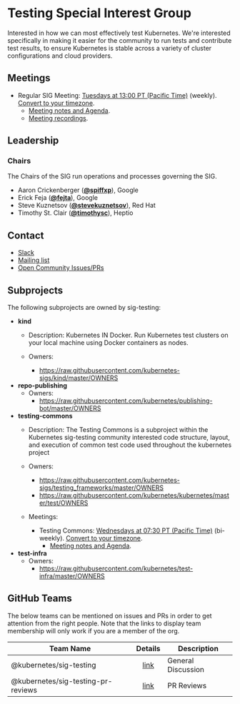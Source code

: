 <!---
This is an autogenerated file!

Please do not edit this file directly, but instead make changes to the
sigs.yaml file in the project root.

To understand how this file is generated, see https://git.k8s.io/community/generator/README.md
--->
# Testing Special Interest Group

Interested in how we can most effectively test Kubernetes. We're interested specifically in making it easier for the community to run tests and contribute test results, to ensure Kubernetes is stable across a variety of cluster configurations and cloud providers.

## Meetings
* Regular SIG Meeting: [Tuesdays at 13:00 PT (Pacific Time)](https://docs.google.com/document/d/1FQx0BPlkkl1Bn0c9ocVBxYIKojpmrS1CFP5h0DI68AE/edit) (weekly). [Convert to your timezone](http://www.thetimezoneconverter.com/?t=13:00&tz=PT%20%28Pacific%20Time%29).
  * [Meeting notes and Agenda](https://bit.ly/k8s-sig-testing-notes).
  * [Meeting recordings](https://bit.ly/k8s-sig-testing-videos).

## Leadership

### Chairs
The Chairs of the SIG run operations and processes governing the SIG.

* Aaron Crickenberger (**[@spiffxp](https://github.com/spiffxp)**), Google
* Erick Feja (**[@fejta](https://github.com/fejta)**), Google
* Steve Kuznetsov (**[@stevekuznetsov](https://github.com/stevekuznetsov)**), Red Hat
* Timothy St. Clair (**[@timothysc](https://github.com/timothysc)**), Heptio

## Contact
* [Slack](https://kubernetes.slack.com/messages/sig-testing)
* [Mailing list](https://groups.google.com/forum/#!forum/kubernetes-sig-testing)
* [Open Community Issues/PRs](https://github.com/kubernetes/community/labels/sig%2Ftesting)

## Subprojects

The following subprojects are owned by sig-testing:
- **kind**
  - Description: Kubernetes IN Docker. Run Kubernetes test clusters on your local machine using Docker containers as nodes.

  - Owners:
    - https://raw.githubusercontent.com/kubernetes-sigs/kind/master/OWNERS
- **repo-publishing**
  - Owners:
    - https://raw.githubusercontent.com/kubernetes/publishing-bot/master/OWNERS
- **testing-commons**
  - Description: The Testing Commons is a subproject within the Kubernetes sig-testing community interested code structure, layout, and execution of common test code used throughout the kubernetes project

  - Owners:
    - https://raw.githubusercontent.com/kubernetes-sigs/testing_frameworks/master/OWNERS
    - https://raw.githubusercontent.com/kubernetes/kubernetes/master/test/OWNERS
  - Meetings:
    - Testing Commons: [Wednesdays at 07:30 PT (Pacific Time)](https://docs.google.com/document/d/1FQx0BPlkkl1Bn0c9ocVBxYIKojpmrS1CFP5h0DI68AE/edit) (bi-weekly). [Convert to your timezone](http://www.thetimezoneconverter.com/?t=07:30&tz=PT%20%28Pacific%20Time%29).
      - [Meeting notes and Agenda](https://docs.google.com/document/d/1TOC8vnmlkWw6HRNHoe5xSv5-qv7LelX6XK3UVCHuwb0/edit#heading=h.tnoevy5f439o).
- **test-infra**
  - Owners:
    - https://raw.githubusercontent.com/kubernetes/test-infra/master/OWNERS

## GitHub Teams

The below teams can be mentioned on issues and PRs in order to get attention from the right people.
Note that the links to display team membership will only work if you are a member of the org.

| Team Name | Details | Description |
| --------- |:-------:| ----------- |
| @kubernetes/sig-testing | [link](https://github.com/orgs/kubernetes/teams/sig-testing) | General Discussion |
| @kubernetes/sig-testing-pr-reviews | [link](https://github.com/orgs/kubernetes/teams/sig-testing-pr-reviews) | PR Reviews |

<!-- BEGIN CUSTOM CONTENT -->

<!-- END CUSTOM CONTENT -->

